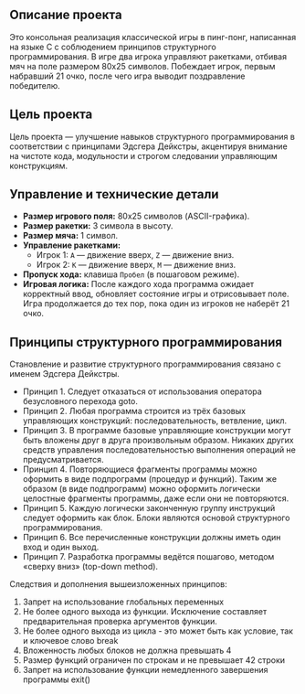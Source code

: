 ## Описание проекта
Это консольная реализация классической игры в пинг-понг, написанная на языке C с соблюдением принципов структурного программирования. В игре два игрока управляют ракетками, отбивая мяч на поле размером 80x25 символов. Побеждает игрок, первым набравший 21 очко, после чего игра выводит поздравление победителю.

## Цель проекта
Цель проекта — улучшение навыков структурного программирования в соответствии с принципами Эдсгера Дейкстры, акцентируя внимание на чистоте кода, модульности и строгом следовании управляющим конструкциям.

## Управление и технические детали

- **Размер игрового поля:** 80x25 символов (ASCII-графика).
- **Размер ракетки:** 3 символа в высоту.
- **Размер мяча:** 1 символ.
- **Управление ракетками:**
  - Игрок 1: `A` — движение вверх, `Z` — движение вниз.
  - Игрок 2: `K` — движение вверх, `M` — движение вниз.
- **Пропуск хода:** клавиша `Пробел` (в пошаговом режиме).
- **Игровая логика:** После каждого хода программа ожидает корректный ввод, обновляет состояние игры и отрисовывает поле. Игра продолжается до тех пор, пока один из игроков не наберёт 21 очко.

## Принципы структурного программирования

Становление и развитие структурного программирования связано с именем Эдсгера Дейкстры.

* Принцип 1. Следует отказаться от использования оператора безусловного перехода goto.  
* Принцип 2. Любая программа строится из трёх базовых управляющих конструкций: последовательность, ветвление, цикл.  
* Принцип 3. В программе базовые управляющие конструкции могут быть вложены друг в друга произвольным образом. Никаких других средств управления последовательностью выполнения операций не предусматривается.  
* Принцип 4. Повторяющиеся фрагменты программы можно оформить в виде подпрограмм (процедур и функций). Таким же образом (в виде подпрограмм) можно оформить логически целостные фрагменты программы, даже если они не повторяются.  
* Принцип 5. Каждую логически законченную группу инструкций следует оформить как блок. Блоки являются основой структурного программирования.  
* Принцип 6. Все перечисленные конструкции должны иметь один вход и один выход.  
* Принцип 7. Разработка программы ведётся пошагово, методом «сверху вниз» (top-down method).

Следствия и дополнения вышеизложенных принципов:

1. Запрет на использование глобальных переменных  
2. Не более одного выхода из функции. Исключение составляет предварительная проверка аргументов функции.  
3. Не более одного выхода из цикла - это может быть как условие, так и ключевое слово break  
4. Вложенность любых блоков не должна превышать 4  
5. Размер функций ограничен по строкам и не превышает 42 строки  
6. Запрет на использование функции немедленного завершения программы exit()

